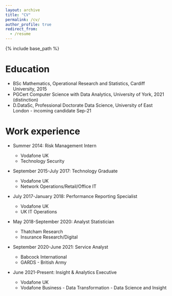 ```yaml
---
layout: archive
title: "CV"
permalink: /cv/
author_profile: true
redirect_from:
  - /resume
---
```


{% include base_path %}

Education
======
* BSc Mathematics, Operational Research and Statistics, Cardiff University, 2015
* PGCert Computer Science with Data Analytics, University of York, 2021 (distinction)
* D.DataSc, Professional Doctorate Data Science, University of East London - incoming candidate Sep-21

Work experience
======
* Summer 2014: Risk Management Intern
  * Vodafone UK
  * Technology Security

* September 2015-July 2017: Technology Graduate
  * Vodafone UK
  * Network Operations/Retail/Office IT

* July 2017-January 2018: Performance Reporting Specialist
  * Vodafone UK
  * UK IT Operations

* May 2018-September 2020: Analyst Statistician
  * Thatcham Research
  * Insurance Research/Digital

* September 2020-June 2021: Service Analyst
  * Babcock International
  * GARDS - British Army

* June 2021-Present: Insight & Analytics Executive
  * Vodafone UK
  * Vodafone Business - Data Transformation - Data Science and Insight
